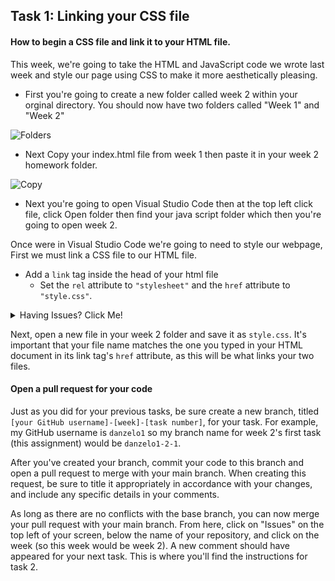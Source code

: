 ## Task 1: Linking your CSS file

#### How to begin a CSS file and link it to your HTML file.

This week, we're going to take the HTML and JavaScript code we wrote last week and style our page using CSS to make it more aesthetically pleasing.  

- First you're going to create a new folder called week 2 within your orginal directory. You should now have two folders called "Week 1" and "Week 2"

![Folders](https://i.gyazo.com/65456175a2f8c6c419a9ed354439c77f.png)

- Next Copy your index.html file from week 1 then paste it in your week 2 homework folder.

![Copy](https://i.gyazo.com/b2fa8ced536088a0ce51ffb0a9fc6409.gif)

- Next you're going to open Visual Studio Code then at the top left click file, click Open folder then find your java script folder which then you're going to open week 2.

Once were in Visual Studio Code we're going to need to style our webpage, First we must link a CSS file to our HTML file.  

- Add a `link` tag inside the head of your html file
  - Set the `rel` attribute to `"stylesheet"` and the `href` attribute to `"style.css"`.
 <details><summary>Having Issues? Click Me!</summary>
<p>

```html
<link rel="stylesheet" href="styles.css"
```

</p>
</details>

Next, open a new file in your week 2 folder and save it as `style.css`. It's important that your file name matches the one you typed in your HTML document in its link tag's `href` attribute, as this will be what links your two files.

#### Open a pull request for your code

Just as you did for your previous tasks, be sure create a new branch, titled `[your GitHub username]-[week]-[task number]`, for your task.  For example, my GitHub username is `danzelo1` so my branch name for week 2's first task (this assignment) would be `danzelo1-2-1`.

After you've created your branch, commit your code to this branch and open a pull request to merge with your main branch.  When creating this request, be sure to title it appropriately in accordance with your changes, and include any specific details in your comments.

As long as there are no conflicts with the base branch, you can now merge your pull request with your main branch. From here, click on "Issues" on the top left of your screen, below the name of your repository, and click on the week (so this week would be week 2). A new comment should have appeared for your next task. This is where you'll find the instructions for task 2.

